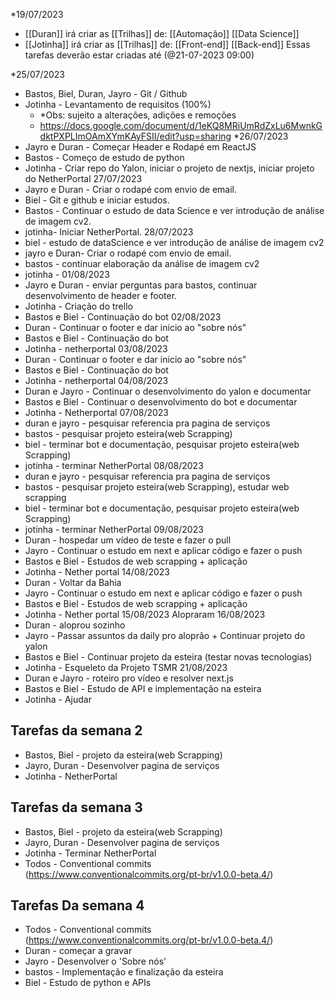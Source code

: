 *19/07/2023
- [[Duran]] irá criar as [[Trilhas]] de:
		[[Automação]]
		[[Data Science]]
- [[Jotinha]] irá criar as [[Trilhas]] de:
		[[Front-end]]
		[[Back-end]]
	Essas tarefas deverão estar criadas até (@21-07-2023 09:00)

*25/07/2023
-  Bastos, Biel, Duran, Jayro  - Git / Github
-  Jotinha - Levantamento de requisitos (100%) 
	- *Obs: sujeito a alterações, adições e remoções
	- https://docs.google.com/document/d/1eKQ8MRiUmRdZxLu6MwnkGdktPXPLImOAmXYmKAyFSII/edit?usp=sharing
*26/07/2023
- Jayro e Duran - Começar Header e Rodapé em ReactJS
- Bastos - Começo de estudo de python
- Jotinha - Criar repo do Yalon, iniciar o projeto de nextjs, iniciar projeto do NetherPortal
27/07/2023
- Jayro e Duran - Criar o rodapé com envio de email.
- Biel - Git e github e iniciar estudos.
 - Bastos - Continuar o estudo de data Science e ver introdução de análise de imagem cv2.
 - jotinha- Iniciar NetherPortal.
28/07/2023
- biel - estudo de dataScience e ver introdução de análise de imagem cv2
- jayro e Duran- Criar o rodapé com envio de email.
- bastos - continuar elaboração da análise de imagem cv2
- jotinha - 
 01/08/2023
 - Jayro e Duran - enviar perguntas para bastos, continuar desenvolvimento de header e footer.
 - Jotinha - Criação do trello
 - Bastos e Biel - Continuação do bot
 02/08/2023
 - Duran - Continuar o footer e dar inicio ao "sobre nós"
 - Bastos e Biel - Continuação do bot
 - Jotinha - netherportal
  03/08/2023
 - Duran - Continuar o footer e dar inicio ao "sobre nós"
 - Bastos e Biel - Continuação do bot
 - Jotinha - netherportal
 04/08/2023
 - Duran e Jayro - Continuar o desenvolvimento do yalon e documentar
 - Bastos e Biel - Continuar o desenvolvimento do bot e documentar
 - Jotinha - Netherportal
 07/08/2023
 - duran e jayro - pesquisar referencia pra pagina de serviços 
 - bastos - pesquisar projeto esteira(web Scrapping)
 - biel - terminar bot e documentação, pesquisar projeto esteira(web Scrapping)
 - jotinha - terminar NetherPortal
  08/08/2023
 - duran e jayro - pesquisar referencia pra pagina de serviços 
 - bastos - pesquisar projeto esteira(web Scrapping), estudar web scrapping
 - biel - terminar bot e documentação, pesquisar projeto esteira(web Scrapping)
 - jotinha - terminar NetherPortal
 09/08/2023
 - Duran - hospedar um vídeo de teste e fazer o pull
 - Jayro - Continuar o estudo em next e aplicar código e fazer o push
 - Bastos e Biel - Estudos de web scrapping + aplicação
 - Jotinha - Nether portal
 14/08/2023
 - Duran - Voltar da Bahia
 - Jayro - Continuar o estudo em next e aplicar código e fazer o push
 - Bastos e Biel - Estudos de web scrapping + aplicação
 - Jotinha - Nether portal
 15/08/2023
 Alopraram
 16/08/2023
 - Duran - aloprou sozinho
 - Jayro - Passar assuntos da daily pro aloprão + Continuar projeto do yalon
 - Bastos e Biel - Continuar projeto da esteira (testar novas tecnologias)
 - Jotinha - Esqueleto da Projeto TSMR
 21/08/2023
 - Duran e Jayro - roteiro pro vídeo e resolver next.js
 - Bastos e Biel - Estudo de API e implementação na esteira
 - Jotinha - Ajudar
## Tarefas da semana 2 
- Bastos, Biel - projeto da esteira(web Scrapping)
- Jayro, Duran - Desenvolver pagina de serviços
- Jotinha - NetherPortal
## Tarefas da semana 3
- Bastos, Biel - projeto da esteira(web Scrapping)
- Jayro, Duran - Desenvolver pagina de serviços
- Jotinha - Terminar NetherPortal
- Todos - Conventional commits (https://www.conventionalcommits.org/pt-br/v1.0.0-beta.4/)
## Tarefas Da semana 4 
- Todos - Conventional commits (https://www.conventionalcommits.org/pt-br/v1.0.0-beta.4/)
- Duran - começar a gravar
- Jayro - Desenvolver o 'Sobre nós'
- bastos - Implementação e finalização da esteira
- Biel - Estudo de python e APIs